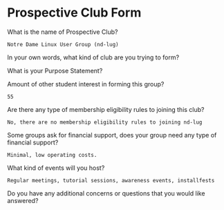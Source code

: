Prospective Club Form
===

What is the name of Prospective Club? 

	Notre Dame Linux User Group (nd-lug)

In your own words, what kind of club are you trying to form? 


What is your Purpose Statement? 


Amount of other student interest in forming this group? 

	55

Are there any type of membership eligibility rules to joining this club?

	No, there are no membership eligibility rules to joining nd-lug

Some groups ask for financial support, does your group need any type of financial support?

	Minimal, low operating costs.

What kind of events will you host? 

	Regular meetings, tutorial sessions, awareness events, installfests

Do you have any additional concerns or questions that you would like answered?
